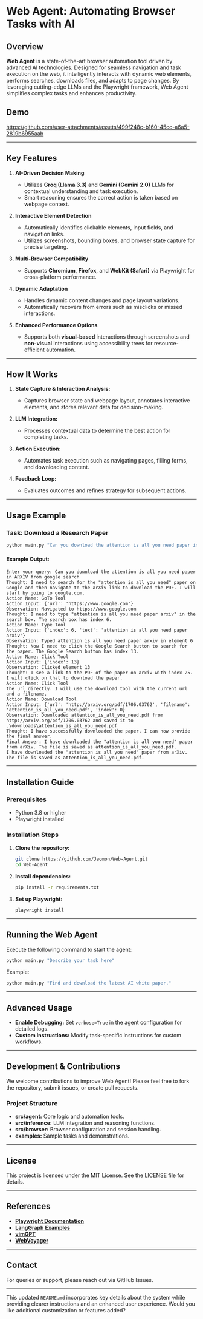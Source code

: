 # **Web Agent: Automating Browser Tasks with AI**

## Overview
**Web Agent** is a state-of-the-art browser automation tool driven by advanced AI technologies. Designed for seamless navigation and task execution on the web, it intelligently interacts with dynamic web elements, performs searches, downloads files, and adapts to page changes. By leveraging cutting-edge LLMs and the Playwright framework, Web Agent simplifies complex tasks and enhances productivity.

## Demo
https://github.com/user-attachments/assets/499f248c-b160-45cc-a6a5-2819b6955aab

---

## **Key Features**

1. **AI-Driven Decision Making**  
   - Utilizes **Groq (Llama 3.3)** and **Gemini (Gemini 2.0)** LLMs for contextual understanding and task execution.
   - Smart reasoning ensures the correct action is taken based on webpage context.

2. **Interactive Element Detection**  
   - Automatically identifies clickable elements, input fields, and navigation links.
   - Utilizes screenshots, bounding boxes, and browser state capture for precise targeting.

3. **Multi-Browser Compatibility**  
   - Supports **Chromium**, **Firefox**, and **WebKit (Safari)** via Playwright for cross-platform performance.

4. **Dynamic Adaptation**  
   - Handles dynamic content changes and page layout variations.
   - Automatically recovers from errors such as misclicks or missed interactions.

5. **Enhanced Performance Options**  
   - Supports both **visual-based** interactions through screenshots and **non-visual** interactions using accessibility trees for resource-efficient automation.

---

## **How It Works**

1. **State Capture & Interaction Analysis:**  
   - Captures browser state and webpage layout, annotates interactive elements, and stores relevant data for decision-making.

2. **LLM Integration:**  
   - Processes contextual data to determine the best action for completing tasks.
   
3. **Action Execution:**  
   - Automates task execution such as navigating pages, filling forms, and downloading content.

4. **Feedback Loop:**  
   - Evaluates outcomes and refines strategy for subsequent actions.

---

## **Usage Example**

### **Task: Download a Research Paper**

```bash
python main.py "Can you download the attention is all you need paper in ARXIV from google search"
```

#### Example Output:

```plaintext
Enter your query: Can you download the attention is all you need paper in ARXIV from google search
Thought: I need to search for the "attention is all you need" paper on Google and then navigate to the arXiv link to download the PDF. I will start by going to google.com.
Action Name: GoTo Tool
Action Input: {'url': 'https://www.google.com'}
Observation: Navigated to https://www.google.com
Thought: I need to type "attention is all you need paper arxiv" in the search box. The search box has index 6.
Action Name: Type Tool
Action Input: {'index': 6, 'text': 'attention is all you need paper arxiv'}
Observation: Typed attention is all you need paper arxiv in element 6
Thought: Now I need to click the Google Search button to search for the paper. The Google Search button has index 13.
Action Name: Click Tool
Action Input: {'index': 13}
Observation: Clicked element 13
Thought: I see a link to the PDF of the paper on arxiv with index 25. I will click on that to download the paper.
Action Name: Click Tool
the url directly. I will use the download tool with the current url and a filename.
Action Name: Download Tool
Action Input: {'url': 'http://arxiv.org/pdf/1706.03762', 'filename': 'attention_is_all_you_need.pdf', 'index': 0}
Observation: Downloaded attention_is_all_you_need.pdf from http://arxiv.org/pdf/1706.03762 and saved it to .\downloads\attention_is_all_you_need.pdf
Thought: I have successfully downloaded the paper. I can now provide the final answer.
Final Answer: I have downloaded the "attention is all you need" paper from arXiv. The file is saved as attention_is_all_you_need.pdf.
I have downloaded the "attention is all you need" paper from arXiv. The file is saved as attention_is_all_you_need.pdf.
```

---

## **Installation Guide**

### **Prerequisites**

- Python 3.8 or higher
- Playwright installed

### **Installation Steps**

1. **Clone the repository:**

   ```bash
   git clone https://github.com/Jeomon/Web-Agent.git
   cd Web-Agent
   ```

2. **Install dependencies:**

   ```bash
   pip install -r requirements.txt
   ```

3. **Set up Playwright:**

   ```bash
   playwright install
   ```

---

## **Running the Web Agent**

Execute the following command to start the agent:

```bash
python main.py "Describe your task here"
```

Example:  
```bash
python main.py "Find and download the latest AI white paper."
```

---

## **Advanced Usage**

- **Enable Debugging:** Set `verbose=True` in the agent configuration for detailed logs.
- **Custom Instructions:** Modify task-specific instructions for custom workflows.

---

## **Development & Contributions**

We welcome contributions to improve Web Agent! Please feel free to fork the repository, submit issues, or create pull requests.

### **Project Structure**

- **src/agent:** Core logic and automation tools.
- **src/inference:** LLM integration and reasoning functions.
- **src/browser:** Browser configuration and session handling.
- **examples:** Sample tasks and demonstrations.

---

## **License**

This project is licensed under the MIT License. See the [LICENSE](LICENSE) file for details.

---

## **References**

- **[Playwright Documentation](https://playwright.dev/docs/intro)**  
- **[LangGraph Examples](https://github.com/langchain-ai/langgraph/blob/main/examples/web-navigation/web_voyager.ipynb)**  
- **[vimGPT](https://github.com/ishan0102/vimGPT)**  
- **[WebVoyager](https://github.com/MinorJerry/WebVoyager)**  

---

## **Contact**

For queries or support, please reach out via GitHub Issues.

---

This updated `README.md` incorporates key details about the system while providing clearer instructions and an enhanced user experience. Would you like additional customization or features added?